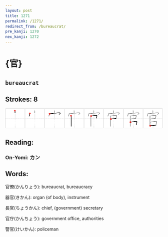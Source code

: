 ```yaml
---
layout: post
title: 1271
permalink: /1271/
redirect_from: /bureaucrat/
pre_kanji: 1270
nex_kanji: 1272
---
```


# {官}

## `bureaucrat`

## Strokes: 8

<div class="stroke"><img src="../images/E5AE98.png" /></div>

## Reading:

### On-Yomi: カン

## Words:

官僚(かんりょう): bureaucrat, bureaucracy

器官(きかん): organ (of body), instrument

長官(ちょうかん): chief, (government) secretary

官庁(かんちょう): government office, authorities

警官(けいかん): policeman
